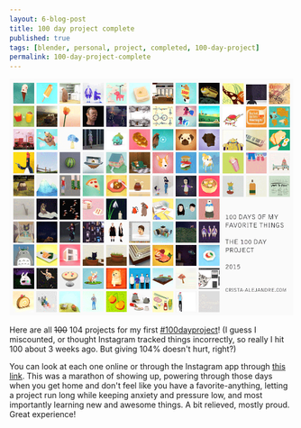 ```yaml
---
layout: 6-blog-post
title: 100 day project complete
published: true
tags: [blender, personal, project, completed, 100-day-project]
permalink: 100-day-project-complete
---
```

![100 days of my favorite things, for the 100 day project](/images/blog/100-days-complete.png)

Here are all <s>100</s> 104 projects for my first [#100dayproject](/blog/100-day-project)! (I guess I miscounted, or thought Instagram tracked things incorrectly, so really I hit 100 about 3 weeks ago. But giving 104% doesn't hurt, right?)

You can look at each one online or through the Instagram app through [this link](//instagram.com/explore/tags/100daysofmft). This was a marathon of showing up, powering through those days when you get home and don't feel like you have a favorite-anything, letting a project run long while keeping anxiety and pressure low, and most importantly learning new and awesome things. A bit relieved, mostly proud. Great experience!
